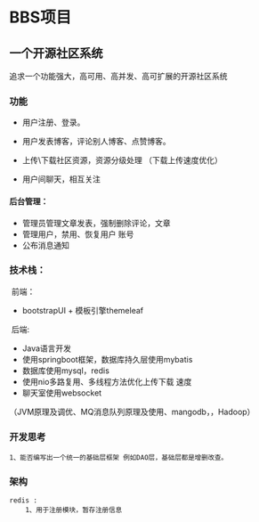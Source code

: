 # BBS项目
## 一个开源社区系统
追求一个功能强大，高可用、高并发、高可扩展的开源社区系统
### 功能 

- 用户注册、登录。

- 用户发表博客，评论别人博客、点赞博客。

- 上传\下载社区资源，资源分级处理 （下载上传速度优化）

-  用户间聊天，相互关注

  #### 后台管理：

  - 管理员管理文章发表，强制删除评论，文章
  - 管理用户，禁用、恢复用户 账号
  - 公布消息通知
  
  

### 技术栈：

​	前端：

- bootstrapUI  + 模板引擎themeleaf

​    后端:

- Java语言开发 
- 使用springboot框架，数据库持久层使用mybatis
- 数据库使用mysql，redis
- 使用nio多路复用、多线程方法优化上传下载 速度
- 聊天室使用websocket

（JVM原理及调优、MQ消息队列原理及使用、mangodb，，Hadoop）

### 开发思考
    1、能否编写出一个统一的基础层框架 例如DAO层，基础层都是增删改查。
### 架构
    redis : 
        1、用于注册模块，暂存注册信息